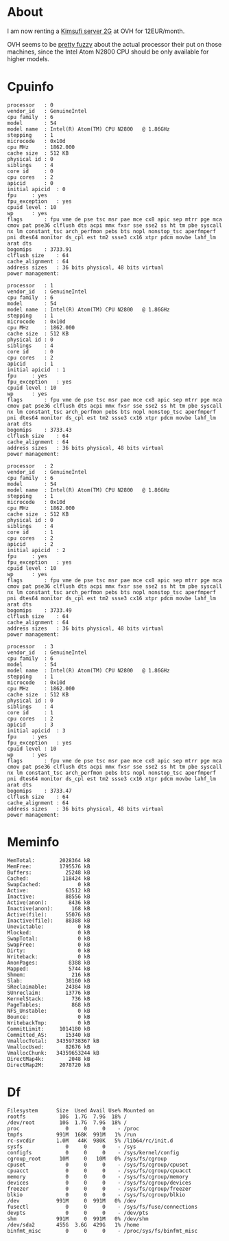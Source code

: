 # About


I am now renting a [Kimsufi server 2G](http://kimsufi.com) at OVH for 12EUR/month.

OVH seems to be [pretty fuzzy](http://linuxfr.org/forums/linux-general/posts/quel-provider-de-serveur-d%C3%A9di%C3%A9-choisir-pour-15%E2%82%AC-par-mois) about the actual processor their put on those machines, since the Intel Atom N2800 CPU should be only available for higher models. 

# Cpuinfo



    processor	: 0
    vendor_id	: GenuineIntel
    cpu family	: 6
    model		: 54
    model name	: Intel(R) Atom(TM) CPU N2800   @ 1.86GHz
    stepping	: 1
    microcode	: 0x10d
    cpu MHz		: 1862.000
    cache size	: 512 KB
    physical id	: 0
    siblings	: 4
    core id		: 0
    cpu cores	: 2
    apicid		: 0
    initial apicid	: 0
    fpu		: yes
    fpu_exception	: yes
    cpuid level	: 10
    wp		: yes
    flags		: fpu vme de pse tsc msr pae mce cx8 apic sep mtrr pge mca cmov pat pse36 clflush dts acpi mmx fxsr sse sse2 ss ht tm pbe syscall nx lm constant_tsc arch_perfmon pebs bts nopl nonstop_tsc aperfmperf pni dtes64 monitor ds_cpl est tm2 ssse3 cx16 xtpr pdcm movbe lahf_lm arat dts
    bogomips	: 3733.91
    clflush size	: 64
    cache_alignment	: 64
    address sizes	: 36 bits physical, 48 bits virtual
    power management:
    
    processor	: 1
    vendor_id	: GenuineIntel
    cpu family	: 6
    model		: 54
    model name	: Intel(R) Atom(TM) CPU N2800   @ 1.86GHz
    stepping	: 1
    microcode	: 0x10d
    cpu MHz		: 1862.000
    cache size	: 512 KB
    physical id	: 0
    siblings	: 4
    core id		: 0
    cpu cores	: 2
    apicid		: 1
    initial apicid	: 1
    fpu		: yes
    fpu_exception	: yes
    cpuid level	: 10
    wp		: yes
    flags		: fpu vme de pse tsc msr pae mce cx8 apic sep mtrr pge mca cmov pat pse36 clflush dts acpi mmx fxsr sse sse2 ss ht tm pbe syscall nx lm constant_tsc arch_perfmon pebs bts nopl nonstop_tsc aperfmperf pni dtes64 monitor ds_cpl est tm2 ssse3 cx16 xtpr pdcm movbe lahf_lm arat dts
    bogomips	: 3733.43
    clflush size	: 64
    cache_alignment	: 64
    address sizes	: 36 bits physical, 48 bits virtual
    power management:
    
    processor	: 2
    vendor_id	: GenuineIntel
    cpu family	: 6
    model		: 54
    model name	: Intel(R) Atom(TM) CPU N2800   @ 1.86GHz
    stepping	: 1
    microcode	: 0x10d
    cpu MHz		: 1862.000
    cache size	: 512 KB
    physical id	: 0
    siblings	: 4
    core id		: 1
    cpu cores	: 2
    apicid		: 2
    initial apicid	: 2
    fpu		: yes
    fpu_exception	: yes
    cpuid level	: 10
    wp		: yes
    flags		: fpu vme de pse tsc msr pae mce cx8 apic sep mtrr pge mca cmov pat pse36 clflush dts acpi mmx fxsr sse sse2 ss ht tm pbe syscall nx lm constant_tsc arch_perfmon pebs bts nopl nonstop_tsc aperfmperf pni dtes64 monitor ds_cpl est tm2 ssse3 cx16 xtpr pdcm movbe lahf_lm arat dts
    bogomips	: 3733.49
    clflush size	: 64
    cache_alignment	: 64
    address sizes	: 36 bits physical, 48 bits virtual
    power management:
    
    processor	: 3
    vendor_id	: GenuineIntel
    cpu family	: 6
    model		: 54
    model name	: Intel(R) Atom(TM) CPU N2800   @ 1.86GHz
    stepping	: 1
    microcode	: 0x10d
    cpu MHz		: 1862.000
    cache size	: 512 KB
    physical id	: 0
    siblings	: 4
    core id		: 1
    cpu cores	: 2
    apicid		: 3
    initial apicid	: 3
    fpu		: yes
    fpu_exception	: yes
    cpuid level	: 10
    wp		: yes
    flags		: fpu vme de pse tsc msr pae mce cx8 apic sep mtrr pge mca cmov pat pse36 clflush dts acpi mmx fxsr sse sse2 ss ht tm pbe syscall nx lm constant_tsc arch_perfmon pebs bts nopl nonstop_tsc aperfmperf pni dtes64 monitor ds_cpl est tm2 ssse3 cx16 xtpr pdcm movbe lahf_lm arat dts
    bogomips	: 3733.47
    clflush size	: 64
    cache_alignment	: 64
    address sizes	: 36 bits physical, 48 bits virtual
    power management:


# Meminfo



    MemTotal:        2028364 kB
    MemFree:         1795576 kB
    Buffers:           25248 kB
    Cached:           118424 kB
    SwapCached:            0 kB
    Active:            63512 kB
    Inactive:          88556 kB
    Active(anon):       8436 kB
    Inactive(anon):      168 kB
    Active(file):      55076 kB
    Inactive(file):    88388 kB
    Unevictable:           0 kB
    Mlocked:               0 kB
    SwapTotal:             0 kB
    SwapFree:              0 kB
    Dirty:                 0 kB
    Writeback:             0 kB
    AnonPages:          8388 kB
    Mapped:             5744 kB
    Shmem:               216 kB
    Slab:              38160 kB
    SReclaimable:      24384 kB
    SUnreclaim:        13776 kB
    KernelStack:         736 kB
    PageTables:          868 kB
    NFS_Unstable:          0 kB
    Bounce:                0 kB
    WritebackTmp:          0 kB
    CommitLimit:     1014180 kB
    Committed_AS:      15340 kB
    VmallocTotal:   34359738367 kB
    VmallocUsed:       82676 kB
    VmallocChunk:   34359653244 kB
    DirectMap4k:        2048 kB
    DirectMap2M:     2078720 kB


# Df



    Filesystem      Size  Used Avail Use% Mounted on
    rootfs           10G  1.7G  7.9G  18% /
    /dev/root        10G  1.7G  7.9G  18% /
    proc               0     0     0    - /proc
    tmpfs           991M  168K  991M   1% /run
    rc-svcdir       1.0M   44K  980K   5% /lib64/rc/init.d
    sysfs              0     0     0    - /sys
    configfs           0     0     0    - /sys/kernel/config
    cgroup_root      10M     0   10M   0% /sys/fs/cgroup
    cpuset             0     0     0    - /sys/fs/cgroup/cpuset
    cpuacct            0     0     0    - /sys/fs/cgroup/cpuacct
    memory             0     0     0    - /sys/fs/cgroup/memory
    devices            0     0     0    - /sys/fs/cgroup/devices
    freezer            0     0     0    - /sys/fs/cgroup/freezer
    blkio              0     0     0    - /sys/fs/cgroup/blkio
    /dev            991M     0  991M   0% /dev
    fusectl            0     0     0    - /sys/fs/fuse/connections
    devpts             0     0     0    - /dev/pts
    shm             991M     0  991M   0% /dev/shm
    /dev/sda2       455G  3.6G  429G   1% /home
    binfmt_misc        0     0     0    - /proc/sys/fs/binfmt_misc
